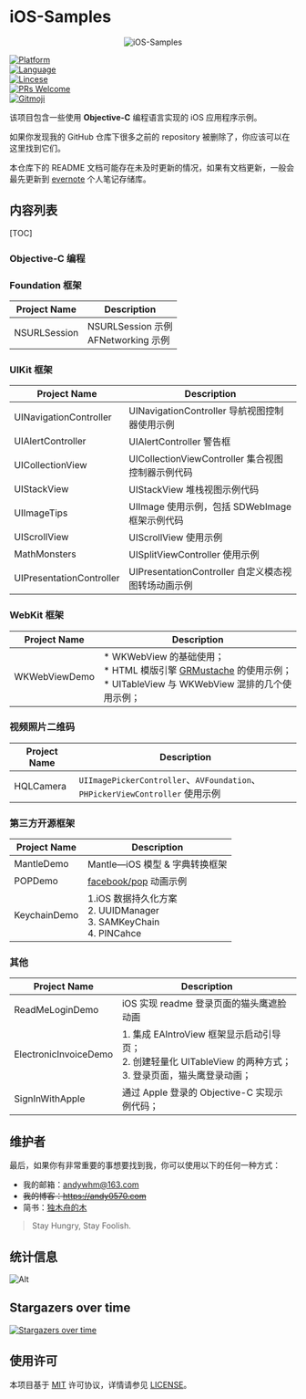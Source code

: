 # iOS-Samples

<p align="center" >
  <img src="header.png" alt="iOS-Samples" title="iOS-Samples">
</p>

[![Platform](https://img.shields.io/badge/platform-ios-lightgrey)](https://developer.apple.com/iphone/)  
[![Language](https://img.shields.io/badge/language-Objective--C-informational)](https://developer.apple.com/library/archive/documentation/Cocoa/Conceptual/ProgrammingWithObjectiveC/Introduction/Introduction.html)  
[![Lincese](https://img.shields.io/badge/License-MIT-informational)](https://www.apache.org/licenses/LICENSE-2.0.html)  
[![PRs Welcome](https://img.shields.io/badge/PRs-welcome-brightgreen.svg?style=flat-square)](http://makeapullrequest.com)  
[![Gitmoji](https://img.shields.io/badge/gitmoji-%20😜%20😍-FFDD67.svg?style=flat-square)](https://gitmoji.dev)  


该项目包含一些使用 **Objective-C** 编程语言实现的 iOS 应用程序示例。

如果你发现我的 GitHub 仓库下很多之前的 repository 被删除了，你应该可以在这里找到它们。

本仓库下的 README 文档可能存在未及时更新的情况，如果有文档更新，一般会最先更新到 [evernote](https://github.com/Andy0570/evernote) 个人笔记存储库。


## 内容列表

[TOC]


### Objective-C 编程


### Foundation 框架

| Project Name | Description                            |
| ------------ | -------------------------------------- |
| NSURLSession | NSURLSession 示例<br>AFNetworking 示例 |




### UIKit 框架

| Project Name             | Description                                         |
| ------------------------ | --------------------------------------------------- |
| UINavigationController   | UINavigationController 导航视图控制器使用示例       |
| UIAlertController        | UIAlertController 警告框                            |
| UICollectionView         | UICollectionViewController 集合视图控制器示例代码   |
| UIStackView              | UIStackView 堆栈视图示例代码                        |
| UIImageTips              | UIImage 使用示例，包括 SDWebImage 框架示例代码      |
| UIScrollView             | UIScrollView 使用示例                               |
| MathMonsters             | UISplitViewController 使用示例                      |
| UIPresentationController | UIPresentationController 自定义模态视图转场动画示例 |




### WebKit 框架

| Project Name  | Description                                                  |
| ------------- | ------------------------------------------------------------ |
| WKWebViewDemo | * WKWebView 的基础使用；<br/>* HTML 模版引擎 [GRMustache](https://github.com/groue/GRMustache) 的使用示例；<br/>* UITableView 与 WKWebView 混排的几个使用示例； |


### 视频照片二维码

| Project Name | Description                                                  |
| ------------ | ------------------------------------------------------------ |
| HQLCamera    | `UIImagePickerController`、`AVFoundation`、`PHPickerViewController` 使用示例 |




### 第三方开源框架

| Project Name | Description                                                  |
| ------------ | ------------------------------------------------------------ |
| MantleDemo   | Mantle—iOS 模型 & 字典转换框架                               |
| POPDemo      | [facebook/pop](https://github.com/facebook/pop) 动画示例     |
| KeychainDemo | 1.iOS 数据持久化方案<br/>2. UUIDManager<br/>3. SAMKeyChain<br/>4. PINCahce |


### 其他

| Project Name          | Description                                                  |
| --------------------- | ------------------------------------------------------------ |
| ReadMeLoginDemo       | iOS 实现 readme 登录页面的猫头鹰遮脸动画                     |
| ElectronicInvoiceDemo | 1. 集成 EAIntroView 框架显示启动引导页；<br> 2. 创建轻量化 UITableView 的两种方式；<br> 3. 登录页面，猫头鹰登录动画； |
| SignInWithApple       | 通过 Apple 登录的 Objective-C 实现示例代码；                 |



## 维护者

最后，如果你有非常重要的事想要找到我，你可以使用以下的任何一种方式：

* 我的邮箱：<andywhm@163.com>
* ~~我的博客：https://andy0570.com~~
* 简书：[独木舟的木](https://www.jianshu.com/u/84c5fadc7c18)

> Stay Hungry, Stay Foolish.


## 统计信息

![Alt](https://repobeats.axiom.co/api/embed/590435b26114efb4642a1b74b9414fd4ea28fbb0.svg "Repobeats analytics image")


## Stargazers over time

[![Stargazers over time](https://starchart.cc/Andy0570/iOS-Samples.svg)](https://starchart.cc/Andy0570/iOS-Samples)


## 使用许可

本项目基于 [MIT](https://opensource.org/licenses/MIT) 许可协议，详情请参见 [LICENSE](https://github.com/Andy0570/iOS-Samples/blob/master/LICENSE)。